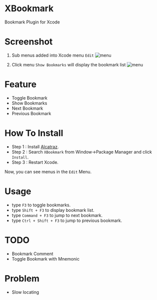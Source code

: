# XBookmark
Bookmark Plugin for Xcode

# Screenshot
1. Sub menus added into Xcode menu `Edit`
    ![menu](http://everettjf.github.io/images/extern/xbookmark1.png)

2. Click menu `Show Bookmarks` will display the bookmark list
    ![menu](http://everettjf.github.io/images/extern/xbookmark2.png)

# Feature
- Toggle Bookmark
- Show Bookmarks
- Next Bookmark
- Previous Bookmark

# How To Install

- Step 1 : Install [Alcatraz](http://alcatraz.io).
- Step 2 : Search `XBookmark` from Window->Package Manager and click `Install`.
- Step 3 : Restart Xcode.

Now, you can see menus in the `Edit` Menu.

# Usage
- type `F3` to toggle bookmarks.
- type `Shift + F3` to display bookmark list.
- type `Command + F3` to jump to next bookmark.
- type `Ctrl + Shift + F3` to jump to previous bookmark.

# TODO
- Bookmark Comment
- Toggle Bookmark with Mnemonic

# Problem
- Slow locating

